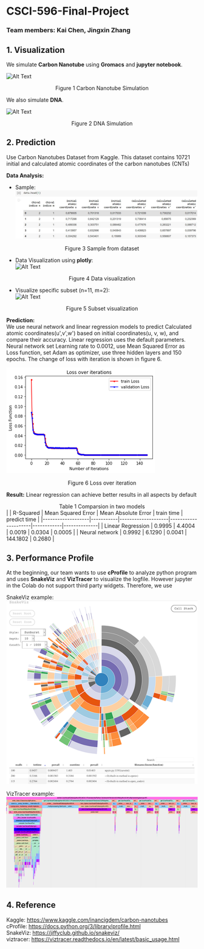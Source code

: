 # CSCI-596-Final-Project
### Team members: Kai Chen, Jingxin Zhang

## 1. Visualization
We simulate **Carbon Nanotube** using **Gromacs** and **jupyter notebook**.

![Alt Text](https://github.com/ChenK7166/CSCI-596-Final-Project/blob/main/cnt.gif)
<center>Figure 1 Carbon Nanotube Simulation</center>

We also simulate **DNA**.

![Alt Text](https://github.com/ChenK7166/CSCI-596-Final-Project/blob/main/dna.gif)
<center>Figure 2 DNA Simulation</center>

## 2. Prediction

Use Carbon Nanotubes Dataset from Kaggle.
This dataset contains 10721 initial and calculated atomic coordinates of the carbon nanotubes (CNTs)  


**Data Analysis:**  
- Sample:  
![Alt Text](https://github.com/ChenK7166/CSCI-596-Final-Project/blob/main/cnt_sample.JPG)
<center>Figure 3 Sample from dataset</center>

- Data Visualization using **plotly**:  
![Alt Text](https://github.com/ChenK7166/CSCI-596-Final-Project/blob/main/data_vis_ex.gif)
<center>Figure 4 Data visualization</center>

- Visualize specific subset (n=11, m=2):  
![Alt Text](https://github.com/ChenK7166/CSCI-596-Final-Project/blob/main/data_vis_11_2_ex.gif)
<center>Figure 5 Subset visualization</center>

**Prediction:**  
We use neural network and linear regression models to predict Calculated atomic coordinates(u',v',w') based on initial coordinates(u, v, w), and compare their accuracy. Linear regression uses the default parameters. Neural network set Learning rate to 0.0012, use Mean Squared Error as Loss function, set Adam as optimizer, use three hidden layers and 150 epochs. The change of loss with iteration is shown in figure 6.

![Alt Text](https://github.com/ChenK7166/CSCI-596-Final-Project/blob/main/loss_over_iteration.png)
<center>Figure 6 Loss over iteration</center>

**Result:**
Linear regression can achieve better results in all aspects by default
<center>Table 1 Comparsion in two models</center>
|                   | R-Squared | Mean Squared Error | Mean Absolute Error | train time | predict time |
|-------------------|-----------|--------------------|---------------------|------------|--------------|
| Linear Regression | 0.9995    | 4.4004             | 0.0019              | 0.0304     | 0.0005       |
| Neural network    | 0.9992    | 6.1290             | 0.0041              | 144.1802   | 0.2680       |


## 3. Performance Profile

At the beginning, our team wants to use **cProfile** to analyze python program and uses **SnakeViz** and **VizTracer** to visualize the logfile. However jupyter in the Colab do not support third party widgets. Therefore, we use

SnakeViz example:  
![Alt Text](https://github.com/ChenK7166/CSCI-596-Final-Project/blob/main/snakeviz_example.png)  

VizTracer example:  
![Alt Text](https://github.com/ChenK7166/CSCI-596-Final-Project/blob/main/Viztracer_example.png)  

## 4. Reference
Kaggle: <https://www.kaggle.com/inancigdem/carbon-nanotubes>  
cProfile: <https://docs.python.org/3/library/profile.html>  
SnakeViz: <https://jiffyclub.github.io/snakeviz/>  
viztracer: <https://viztracer.readthedocs.io/en/latest/basic_usage.html>  


